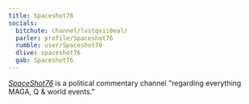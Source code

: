 ```yaml
---
title: Spaceshot76
socials:
  bitchute: channel/lvstqvii0eal/
  parler: profile/Spaceshot76
  rumble: user/Spaceshot76
  dlive: spaceshot76
  gab: Spaceshot76
---
```


[_SpaceShot76_](https://linktr.ee/Spaceshot76) is a political commentary
channel "regarding everything MAGA, Q & world events."
